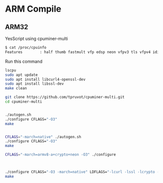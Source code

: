 # ARM Compile

## ARM32

YesScript using cpuminer-multi

```sh
$ cat /proc/cpuinfo
Features        : half thumb fastmult vfp edsp neon vfpv3 tls vfpv4 idiva idivt vfpd32 lpae evtstrm
```
Run this command
```sh
lscpu
sudo apt update
sudo apt install libcurl4-openssl-dev
sudo apt install libssl-dev
make clean
```

```sh
git clone https://github.com/tpruvot/cpuminer-multi.git
cd cpuminer-multi


./autogen.sh
./configure CFLAGS="-O3"
make


CFLAGS="-march=native" ./autogen.sh
./configure CFLAGS="-O3"
make

CFLAGS="-march=armv8-a+crypto+neon -O3" ./configure



./configure CFLAGS="-O3 -march=native" LDFLAGS="-lcurl -lssl -lcrypto -lz"
make
```